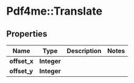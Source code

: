 # Pdf4me::Translate

## Properties
Name | Type | Description | Notes
------------ | ------------- | ------------- | -------------
**offset_x** | **Integer** |  | 
**offset_y** | **Integer** |  | 



